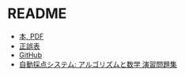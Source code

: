 # README
- [本, PDF](https://direct.gihyo.jp/view/item/000000002544)
- [正誤表](https://gihyo.jp/book/2022/978-4-297-12521-9/support#supportApology)
- [GitHub](https://github.com/E869120/math-algorithm-book)
- [自動採点システム: アルゴリズムと数学 演習問題集](https://atcoder.jp/contests/math-and-algorithm)
